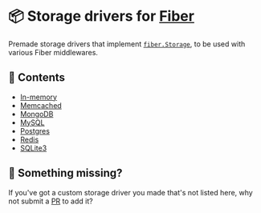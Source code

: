 # 📦 Storage drivers for [Fiber](https://github.com/gofiber/fiber)

Premade storage drivers that implement [`fiber.Storage`](https://github.com/gofiber/fiber/blob/ba08653c92f86bc69956b23714f919b705d9381e/app.go#L39-L50), to be used with various Fiber middlewares.

## 📑 Contents

* [In-memory](/memory)
* [Memcached](/memcached)
* [MongoDB](/mongodb)
* [MySQL](/mysql)
* [Postgres](/postgres)
* [Redis](/redis)
* [SQLite3](/sqlite3)

## 🤔 Something missing?

If you've got a custom storage driver you made that's not listed here, why not submit a [PR](https://github.com/gofiber/storage/pulls) to add it?